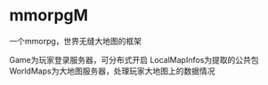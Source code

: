 # mmorpgM
一个mmorpg，世界无缝大地图的框架

Game为玩家登录服务器，可分布式开启
LocalMapInfos为提取的公共包
WorldMaps为大地图服务器，处理玩家大地图上的数据情况
